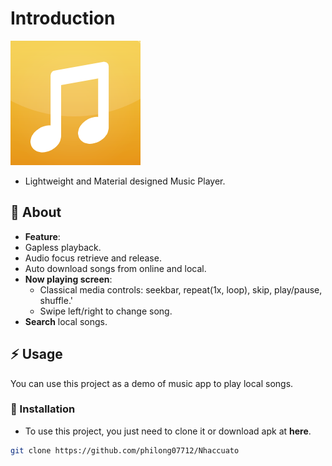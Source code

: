 # Introduction
![alt text](https://github.com/philong07712/Nhaccuato/blob/main/app/src/main/res/drawable-xxxhdpi/ic_baseline_music_note_orange.png)
- Lightweight and Material designed Music Player.
##  :beginner: About
- **Feature**:
- Gapless playback.
- Audio focus retrieve and release.
- Auto download songs from online and local.
- **Now playing screen**:
  - Classical media controls: seekbar, repeat(1x, loop), skip, play/pause, shuffle.'
  - Swipe left/right to change song.
- **Search** local songs.
## :zap: Usage
You can use this project as a demo of music app to play local songs.

###  :electric_plug: Installation
- To use this project, you just need to clone it or download apk at **here**.
``` bash
git clone https://github.com/philong07712/Nhaccuato
```
